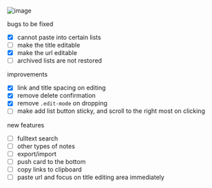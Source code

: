 ![image](https://github.com/user-attachments/assets/27b2fc60-7c63-4244-90c3-87ddbc19666a)

bugs to be fixed

- [x] cannot paste into certain lists
- [ ] make the title editable
- [x] make the url editable
- [ ] archived lists are not restored

improvements

- [x] link and title spacing on editing
- [x] remove delete confirmation
- [x] remove `.edit-mode` on dropping
- [ ] make add list button sticky, and scroll to the right most on clicking

new features

- [ ] fulltext search
- [ ] other types of notes
- [ ] export/import
- [ ] push card to the bottom
- [ ] copy links to clipboard
- [ ] paste url and focus on title editing area immediately
